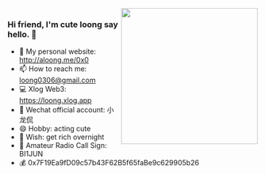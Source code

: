 
<img src="https://media.giphy.com/media/SWoSkN6DxTszqIKEqv/giphy.gif" align="right" height="275"/>

### Hi friend, I'm cute loong say hello. 👋


- 👯 My personal website: http://aloong.me/0x0
- 📫 How to reach me: loong0306@gmail.com
- 💻 Xlog Web3: https://loong.xlog.app
- 📱 Wechat official account: 小龙侃 
- 😄 Hobby: acting cute
- 🤔 Wish: get rich overnight
- 📌 Amateur Radio Call Sign: BI1JUN
- 💰 0x7F19Ea9fD09c57b43F62B5f65faBe9c629905b26

